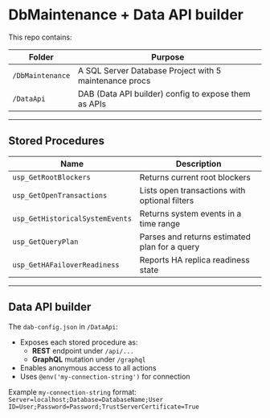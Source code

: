 # DbMaintenance + Data API builder

This repo contains:

| Folder         | Purpose                                                  |
|----------------|----------------------------------------------------------|
| `/DbMaintenance` | A SQL Server Database Project with 5 maintenance procs |
| `/DataApi`       | DAB (Data API builder) config to expose them as APIs   |

---

## Stored Procedures

| Name                           | Description                                      |
|--------------------------------|--------------------------------------------------|
| `usp_GetRootBlockers`          | Returns current root blockers                   |
| `usp_GetOpenTransactions`      | Lists open transactions with optional filters   |
| `usp_GetHistoricalSystemEvents`| Returns system events in a time range           |
| `usp_GetQueryPlan`             | Parses and returns estimated plan for a query   |
| `usp_GetHAFailoverReadiness`   | Reports HA replica readiness state              |

---

## Data API builder

The `dab-config.json` in `/DataApi`:

- Exposes each stored procedure as:
  - **REST** endpoint under `/api/...`
  - **GraphQL** mutation under `/graphql`
- Enables anonymous access to all actions
- Uses `@env('my-connection-string')` for connection

Example `my-connection-string` format:
`Server=localhost;Database=DatabaseName;User ID=User;Password=Password;TrustServerCertificate=True`
